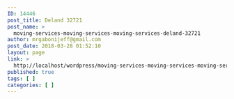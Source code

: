 ```yaml
---
ID: 14446
post_title: Deland 32721
post_name: >
  moving-services-moving-services-moving-services-deland-32721
author: mrgabonijeff@gmail.com
post_date: 2018-03-28 01:52:10
layout: page
link: >
  http://localhost/wordpress/moving-services-moving-services-moving-services-deland-32721/
published: true
tags: [ ]
categories: [ ]
---
```

